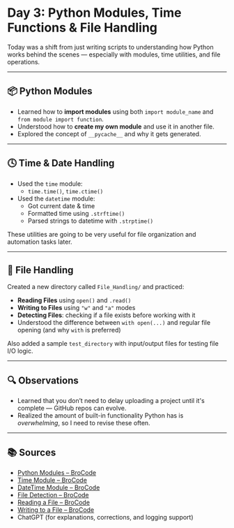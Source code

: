 # Day 3: Python Modules, Time Functions & File Handling

Today was a shift from just writing scripts to understanding how Python works behind the scenes — especially with modules, time utilities, and file operations.

---

## 📦 Python Modules

- Learned how to **import modules** using both `import module_name` and `from module import function`.
- Understood how to **create my own module** and use it in another file.
- Explored the concept of `__pycache__` and why it gets generated.

---

## 🕓 Time & Date Handling

- Used the `time` module:
  - `time.time()`, `time.ctime()` 
- Used the `datetime` module:
  - Got current date & time
  - Formatted time using `.strftime()`
  - Parsed strings to datetime with `.strptime()`

These utilities are going to be very useful for file organization and automation tasks later.

---

## 📁 File Handling

Created a new directory called `File_Handling/` and practiced:

- **Reading Files** using `open()` and `.read()`
- **Writing to Files** using `"w"` and `"a"` modes
- **Detecting Files**: checking if a file exists before working with it
- Understood the difference between `with open(...)` and regular file opening (and why `with` is preferred)

Also added a sample `test_directory` with input/output files for testing file I/O logic.

---

## 🔍 Observations

- Learned that you don’t need to delay uploading a project until it's complete — GitHub repos can evolve.
- Realized the amount of built-in functionality Python has is *overwhelming*, so I need to revise these often.

---

## 📚 Sources

- [Python Modules – BroCode](https://www.youtube.com/watch?v=XcfxkHrHTVE)
- [Time Module – BroCode](https://www.youtube.com/watch?v=Qj3GlL5ckQA)
- [DateTime Module – BroCode](https://www.youtube.com/watch?v=DwBDHsdX6XQ)
- [File Detection – BroCode](https://www.youtube.com/watch?v=EReeJSaU0Og)
- [Reading a File – BroCode](https://www.youtube.com/watch?v=LpZmZs2_BC4)
- [Writing to a File – BroCode](https://www.youtube.com/watch?v=1IYrmTTKOoI)
- ChatGPT (for explanations, corrections, and logging support)